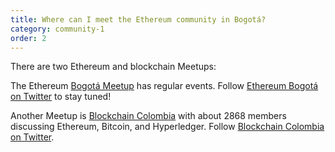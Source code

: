 ```yaml
---
title: Where can I meet the Ethereum community in Bogotá?
category: community-1
order: 2
---
```

There are two Ethereum and blockchain Meetups:

The Ethereum [Bogotá Meetup](https://www.meetup.com/es-ES/Ethereum-Bogota) has regular events. Follow [Ethereum Bogotá on Twitter](https://twitter.com/EthereumBogota) to stay tuned!

Another Meetup is [Blockchain Colombia](https://www.meetup.com/es/Blockchain-Colombia/) with about 2868 members discussing Ethereum, Bitcoin, and Hyperledger. Follow [Blockchain Colombia on Twitter](https://twitter.com/Blockchain_Col). 
